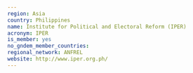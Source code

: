 ```yaml
---
region: Asia
country: Philippines
name: Institute for Political and Electoral Reform (IPER)
acronym: IPER
is_member: yes
no_gndem_member_countries: 
regional_network: ANFREL
website: http://www.iper.org.ph/
---
```

